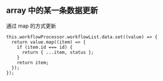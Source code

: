 ## array 中的某一条数据更新

通过 map 的方式更新

```
this.workflowProcessor.workflowList.data.set((value) => {
  return value.map((item) => {
    if (item.id === id) {
      return { ...item, status };
    }
    return item;
  });
});
```
